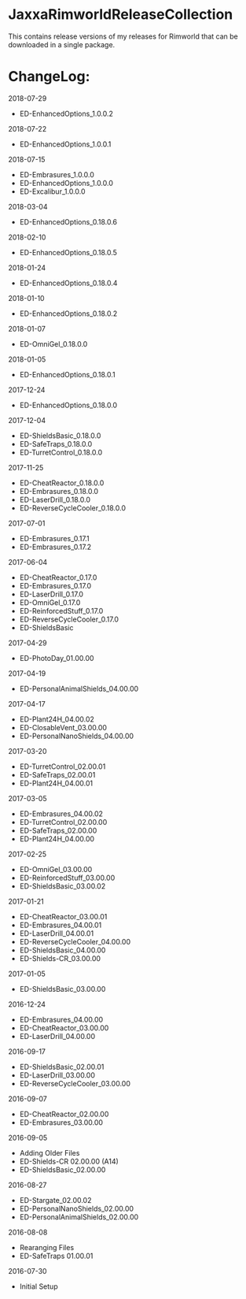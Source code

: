 # JaxxaRimworldReleaseCollection

This contains release versions of my releases for Rimworld that can be downloaded in a single package.

# ChangeLog:

2018-07-29
* ED-EnhancedOptions_1.0.0.2

2018-07-22
* ED-EnhancedOptions_1.0.0.1

2018-07-15
* ED-Embrasures_1.0.0.0
* ED-EnhancedOptions_1.0.0.0
* ED-Excalibur_1.0.0.0

2018-03-04
* ED-EnhancedOptions_0.18.0.6

2018-02-10
* ED-EnhancedOptions_0.18.0.5

2018-01-24
* ED-EnhancedOptions_0.18.0.4

2018-01-10
* ED-EnhancedOptions_0.18.0.2

2018-01-07
* ED-OmniGel_0.18.0.0

2018-01-05
* ED-EnhancedOptions_0.18.0.1

2017-12-24
* ED-EnhancedOptions_0.18.0.0

2017-12-04
* ED-ShieldsBasic_0.18.0.0
* ED-SafeTraps_0.18.0.0
* ED-TurretControl_0.18.0.0

2017-11-25
* ED-CheatReactor_0.18.0.0
* ED-Embrasures_0.18.0.0
* ED-LaserDrill_0.18.0.0
* ED-ReverseCycleCooler_0.18.0.0

2017-07-01
* ED-Embrasures_0.17.1
* ED-Embrasures_0.17.2

2017-06-04
* ED-CheatReactor_0.17.0
* ED-Embrasures_0.17.0
* ED-LaserDrill_0.17.0
* ED-OmniGel_0.17.0
* ED-ReinforcedStuff_0.17.0
* ED-ReverseCycleCooler_0.17.0
* ED-ShieldsBasic

2017-04-29
* ED-PhotoDay_01.00.00

2017-04-19
* ED-PersonalAnimalShields_04.00.00

2017-04-17
* ED-Plant24H_04.00.02
* ED-ClosableVent_03.00.00
* ED-PersonalNanoShields_04.00.00

2017-03-20
* ED-TurretControl_02.00.01
* ED-SafeTraps_02.00.01
* ED-Plant24H_04.00.01

2017-03-05
* ED-Embrasures_04.00.02
* ED-TurretControl_02.00.00
* ED-SafeTraps_02.00.00
* ED-Plant24H_04.00.00

2017-02-25
* ED-OmniGel_03.00.00
* ED-ReinforcedStuff_03.00.00
* ED-ShieldsBasic_03.00.02

2017-01-21
* ED-CheatReactor_03.00.01
* ED-Embrasures_04.00.01
* ED-LaserDrill_04.00.01
* ED-ReverseCycleCooler_04.00.00
* ED-ShieldsBasic_04.00.00
* ED-Shields-CR_03.00.00

2017-01-05
* ED-ShieldsBasic_03.00.00

2016-12-24
* ED-Embrasures_04.00.00
* ED-CheatReactor_03.00.00
* ED-LaserDrill_04.00.00

2016-09-17
* ED-ShieldsBasic_02.00.01
* ED-LaserDrill_03.00.00
* ED-ReverseCycleCooler_03.00.00

2016-09-07 
* ED-CheatReactor_02.00.00
* ED-Embrasures_03.00.00

2016-09-05 
* Adding Older Files
* ED-Shields-CR 02.00.00 (A14)
* ED-ShieldsBasic_02.00.00

2016-08-27
* ED-Stargate_02.00.02
* ED-PersonalNanoShields_02.00.00
* ED-PersonalAnimalShields_02.00.00

2016-08-08
* Rearanging Files
* ED-SafeTraps 01.00.01

2016-07-30
* Initial Setup

